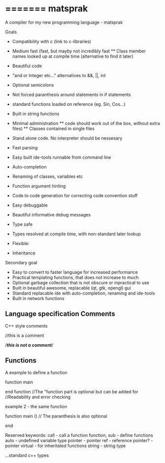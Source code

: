 
=======
matsprak
========

A compiler for my new programming language - matsprak


Goals

* Compatibility with c (link to c-libraries)
* Medium fast (fast, but mayby not incredibly fast
** Class member names looked up at compile time (alternative to find it later)
* Beautiful code
 * "and or Integer etc..." alternatives to &&, ||, int
 * Optional semicolons
 * Not forced paranthesis around statements in if statements
 * standard functions loaded on reference (eg. Sin, Cos...)
 * Built in string functions

* Minimal administration
** code should work out of the box, without extra files)
** Classes contained in single files 
* Stand alone code. No interpreter should be nessesary
* Fast parsing
* Easy built ide-tools runnable from command line
 * Auto-completion
 * Renaming of classes, variables etc
 * Function argument hinting
 * Code to code generation for correcting code convention stuff

* Easy debuggable
 * Beautiful informative debug messages
 * Type safe
  * Types resolved at compile time, with non-standard later lookup
* Flexible:
 * Inheritance

Secondary goal
* Easy to convert to faster language for increased performance
* Practical templating functions, that does not increase to much 
* Optional garbage collection that is not obscure or inpractical to use
* Built in beautiful awesome, replacable (qt, gtk, opengl) gui
* Standard replacable ide with auto-completion, renaming and ide-tools
* Built in network functions


Language specification
Comments
--------
C++ style comments

//this is a comment

/***this is not a comment***/ 

Functions
--------
A example to define a function

function main

end function //The "function part is optional but can be added for
				//Readability and error checking

example 2 - the same function

function main () // The paranthesis is also optional

end


Reserved keywords:
call - call a function
function, sub - define functions
auto - undefined variable type
pointer - pointer
ref - reference
pointer? - pointer
virtual - for inheritated functions
string - string type

...standard c++ types
